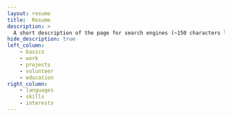 ```yaml
---
layout: resume
title:  Resume
description: >
  A short description of the page for search engines (~150 characters long).
hide_description: true 
left_column:
    - basics
    - work
    - projects
    - volunteer
    - education
right_column:
    - languages
    - skills
    - interests
---
```

